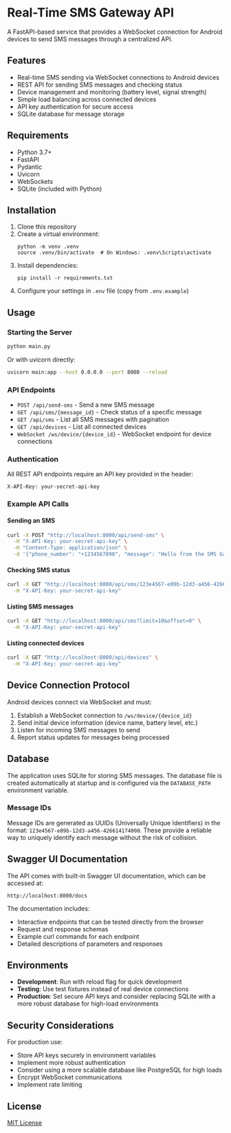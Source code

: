 # Real-Time SMS Gateway API

A FastAPI-based service that provides a WebSocket connection for Android devices to send SMS messages through a centralized API.

## Features

- Real-time SMS sending via WebSocket connections to Android devices
- REST API for sending SMS messages and checking status
- Device management and monitoring (battery level, signal strength)
- Simple load balancing across connected devices
- API key authentication for secure access
- SQLite database for message storage

## Requirements

- Python 3.7+
- FastAPI
- Pydantic
- Uvicorn
- WebSockets
- SQLite (included with Python)

## Installation

1. Clone this repository
2. Create a virtual environment:
   ```
   python -m venv .venv
   source .venv/bin/activate  # On Windows: .venv\Scripts\activate
   ```
3. Install dependencies:
   ```
   pip install -r requirements.txt
   ```
4. Configure your settings in `.env` file (copy from `.env.example`)

## Usage

### Starting the Server

```bash
python main.py
```

Or with uvicorn directly:

```bash
uvicorn main:app --host 0.0.0.0 --port 8000 --reload
```

### API Endpoints

- `POST /api/send-sms` - Send a new SMS message
- `GET /api/sms/{message_id}` - Check status of a specific message
- `GET /api/sms` - List all SMS messages with pagination
- `GET /api/devices` - List all connected devices
- `WebSocket /ws/device/{device_id}` - WebSocket endpoint for device connections

### Authentication

All REST API endpoints require an API key provided in the header:

```
X-API-Key: your-secret-api-key
```

### Example API Calls

#### Sending an SMS

```bash
curl -X POST "http://localhost:8000/api/send-sms" \
  -H "X-API-Key: your-secret-api-key" \
  -H "Content-Type: application/json" \
  -d '{"phone_number": "+1234567890", "message": "Hello from the SMS Gateway!"}'
```

#### Checking SMS status

```bash
curl -X GET "http://localhost:8000/api/sms/123e4567-e89b-12d3-a456-426614174000" \
  -H "X-API-Key: your-secret-api-key"
```

#### Listing SMS messages

```bash
curl -X GET "http://localhost:8000/api/sms?limit=10&offset=0" \
  -H "X-API-Key: your-secret-api-key"
```

#### Listing connected devices

```bash
curl -X GET "http://localhost:8000/api/devices" \
  -H "X-API-Key: your-secret-api-key"
```

## Device Connection Protocol

Android devices connect via WebSocket and must:

1. Establish a WebSocket connection to `/ws/device/{device_id}`
2. Send initial device information (device name, battery level, etc.)
3. Listen for incoming SMS messages to send
4. Report status updates for messages being processed

## Database

The application uses SQLite for storing SMS messages. The database file is created automatically at startup and is configured via the `DATABASE_PATH` environment variable.

### Message IDs

Message IDs are generated as UUIDs (Universally Unique Identifiers) in the format: `123e4567-e89b-12d3-a456-426614174000`. These provide a reliable way to uniquely identify each message without the risk of collision.

## Swagger UI Documentation

The API comes with built-in Swagger UI documentation, which can be accessed at:

```
http://localhost:8000/docs
```

The documentation includes:
- Interactive endpoints that can be tested directly from the browser
- Request and response schemas
- Example curl commands for each endpoint
- Detailed descriptions of parameters and responses

## Environments

- **Development**: Run with reload flag for quick development
- **Testing**: Use test fixtures instead of real device connections
- **Production**: Set secure API keys and consider replacing SQLite with a more robust database for high-load environments

## Security Considerations

For production use:
- Store API keys securely in environment variables
- Implement more robust authentication
- Consider using a more scalable database like PostgreSQL for high loads
- Encrypt WebSocket communications
- Implement rate limiting

## License

[MIT License](LICENSE)
